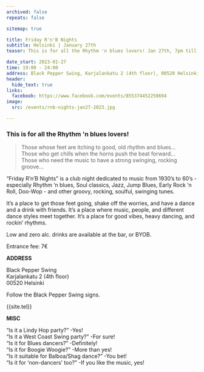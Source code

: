```yaml
---
archived: false
repeats: false

sitemap: true

title: Friday R'n'B Nights
subtitle: Helsinki | January 27th
teaser: This is for all the Rhythm 'n blues lovers! Jan 27th, 7pm till midnight. “Friday R’n’B Nights” is a club night dedicated to music from 1930’s to 60’s - especially Rhythm ‘n blues, Soul classics, Jazz, Jump Blues, Early Rock ‘n Roll, Doo-Wop - and other groovy, rocking, soulful, swinging tunes.

date_start: 2023-01-27
time: 19:00 - 24:00
address: Black Pepper Swing, Karjalankatu 2 (4th floor), 00520 Helsinki, Finland
header:
  hide_text: true
links:
  facebook: https://www.facebook.com/events/855374452250694
image:
  src: /events/rnb-nights-jan27-2023.jpg

---
```


### This is for all the Rhythm 'n blues lovers!

> Those whose feet are itching to good, old rhythm and blues...  
> Those who get chills when the horns push the beat forward...  
> Those who need the music to have a strong swinging, rocking groove...  

“Friday R’n’B Nights” is a club night dedicated to music from 1930’s to 60’s - especially Rhythm ‘n blues, Soul classics, Jazz, Jump Blues, Early Rock ‘n Roll, Doo-Wop - and other groovy, rocking, soulful, swinging tunes.

It’s a place to get those feet going, shake off the worries, and have a dance and a drink with friends. It’s a place where music, people, and different dance styles meet together. It’s a place for good vibes, heavy dancing, and rockin’ rhythms.

Low and zero alc. drinks are available at the bar, or BYOB.

Entrance fee: 7€


**ADDRESS**

Black Pepper Swing  
Karjalankatu 2 (4th floor)  
00520 Helsinki  

Follow the Black Pepper Swing signs.

{{site.tel}}


**MISC**

“Is it a Lindy Hop party?” -Yes!  
“Is it a West Coast Swing party?” -For sure!  
“Is it for Blues dancers?” -Definitely!  
“Is it for Boogie Woogie?” -More than yes!  
“Is it suitable for Balboa/Shag dance?” -You bet!  
“Is it for ‘non-dancers’ too?” -If you like the music, yes!  
